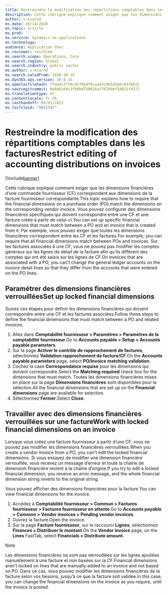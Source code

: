 ```yaml
---
title: Restreindre la modification des répartitions comptables dans les factures
description: Cette rubrique explique comment exiger que les dimensions financières d’une commande fournisseur (CF) correspondent aux dimensions de la facture fournisseur correspondante.
author: v-kiarnd
ms.date: 10/14/2020
ms.topic: article
ms.prod: ''
ms.service: dynamics-ax-applications
ms.technology: ''
audience: Application User
ms.reviewer: roschlom
ms.search.scope: Operations, Core
ms.search.region: Global
ms.search.industry: public sector
ms.author: v-kiarnd
ms.search.validFrom: 2020-10-15
ms.dyn365.ops.version: 10.0.15
ms.openlocfilehash: ffda4c2ff6c95f66df8caa43c065d3e6c837b832
ms.sourcegitcommit: 0e8db169c3f90bd750826af76709ef5d621fd377
ms.translationtype: HT
ms.contentlocale: fr-FR
ms.lasthandoff: 04/01/2021
ms.locfileid: "5821747"
---
```

# <a name="restrict-editing-of-accounting-distributions-on-invoices"></a><span data-ttu-id="a7892-103">Restreindre la modification des répartitions comptables dans les factures</span><span class="sxs-lookup"><span data-stu-id="a7892-103">Restrict editing of accounting distributions on invoices</span></span>

[!include[banner](../includes/banner.md)]

<span data-ttu-id="a7892-104">Cette rubrique explique comment exiger que les dimensions financières d’une commande fournisseur (CF) correspondent aux dimensions de la facture fournisseur correspondante.</span><span class="sxs-lookup"><span data-stu-id="a7892-104">This topic explains how to require that the financial dimensions on a purchase order (PO) match the dimensions on the corresponding vendor invoice.</span></span> <span data-ttu-id="a7892-105">Vous pouvez configurer des dimensions financières spécifiques qui doivent correspondre entre une CF et une facture créée à partir de celui-ci.</span><span class="sxs-lookup"><span data-stu-id="a7892-105">You can set up specific financial dimensions that must match between a PO and an invoice that is created from it.</span></span> <span data-ttu-id="a7892-106">Par exemple, vous pouvez exiger que toutes les dimensions financières correspondent entre les CF et les factures.</span><span class="sxs-lookup"><span data-stu-id="a7892-106">For example, you can require that all financial dimensions match between POs and invoices.</span></span> <span data-ttu-id="a7892-107">Sur les factures associées à une CF, vous ne pouvez pas modifier les comptes généraux sur les lignes de détail de la facture afin qu’ils diffèrent des comptes qui ont été saisis sur les lignes de CF.</span><span class="sxs-lookup"><span data-stu-id="a7892-107">On invoices that are associated with a PO, you can't change the general ledger accounts on the invoice detail lines so that they differ from the accounts that were entered on the PO lines.</span></span>

## <a name="set-up-locked-financial-dimensions"></a><span data-ttu-id="a7892-108">Paramétrer des dimensions financières verrouillées</span><span class="sxs-lookup"><span data-stu-id="a7892-108">Set up locked financial dimensions</span></span>

<span data-ttu-id="a7892-109">Suivez ces étapes pour définir les dimensions financières qui doivent correspondre entre une CF et les factures associées.</span><span class="sxs-lookup"><span data-stu-id="a7892-109">Follow these steps to define the financial dimensions that must match between a PO and related invoices.</span></span>

1. <span data-ttu-id="a7892-110">Allez dans **Comptabilité fournisseur \> Paramètres \> Paramètres de la comptabilité fournisseur**.</span><span class="sxs-lookup"><span data-stu-id="a7892-110">Go to **Accounts payable \> Setup \> Accounts payable parameters**.</span></span>
2. <span data-ttu-id="a7892-111">Sur la page **Activer le contrôle de rapprochement de factures**, sélectionnez **Validation rapprochement de facture/CF**.</span><span class="sxs-lookup"><span data-stu-id="a7892-111">On the **Accounts payable parameters** page, select **PO/Invoice matching validation**.</span></span>
3. <span data-ttu-id="a7892-112">Cochez la case **Correspondance requise** pour les dimensions qui doivent correspondre.</span><span class="sxs-lookup"><span data-stu-id="a7892-112">Select the **Matching required** check box for the dimensions that must match.</span></span> <span data-ttu-id="a7892-113">Toutes les dimensions financières mises en place sur la page **Dimensions financières** sont disponibles pour la sélection.</span><span class="sxs-lookup"><span data-stu-id="a7892-113">All the financial dimensions that are set up on the **Financial dimensions** page are available for selection.</span></span>
4. <span data-ttu-id="a7892-114">Sélectionnez **Fermer**.</span><span class="sxs-lookup"><span data-stu-id="a7892-114">Select **Close**.</span></span>

## <a name="work-with-locked-financial-dimensions-on-an-invoice"></a><span data-ttu-id="a7892-115">Travailler avec des dimensions financières verrouillées sur une facture</span><span class="sxs-lookup"><span data-stu-id="a7892-115">Work with locked financial dimensions on an invoice</span></span>

<span data-ttu-id="a7892-116">Lorsque vous créez une facture fournisseur à partir d’une CF, vous ne pouvez pas modifier les dimensions financières verrouillées.</span><span class="sxs-lookup"><span data-stu-id="a7892-116">When you create a vendor invoice from a PO, you can't edit the locked financial dimensions.</span></span> <span data-ttu-id="a7892-117">Si vous essayez de modifier une dimension financière verrouillée, vous recevez un message d’erreur et toute la chaîne de dimension financière revient à la chaîne d’origine.</span><span class="sxs-lookup"><span data-stu-id="a7892-117">If you try to edit a locked financial dimension, you receive an error message, and the whole financial dimension string reverts to the original string.</span></span>

<span data-ttu-id="a7892-118">Vous pouvez afficher des dimensions financières pour la facture.</span><span class="sxs-lookup"><span data-stu-id="a7892-118">You can view financial dimensions for the invoice.</span></span>

1. <span data-ttu-id="a7892-119">Accédez à **Comptabilité fournisseur \> Commun \> Factures fournisseur \> Factures fournisseur en attente**.</span><span class="sxs-lookup"><span data-stu-id="a7892-119">Go to **Accounts payable \> Common \> Vendor invoices \> Pending vendor invoices**.</span></span>
2. <span data-ttu-id="a7892-120">Ouvrez la facture.</span><span class="sxs-lookup"><span data-stu-id="a7892-120">Open the invoice.</span></span>
3. <span data-ttu-id="a7892-121">Sur la page **Facture fournisseur**, sur le raccourci **Lignes**, sélectionnez **Finances \> Distribuer le montant**.</span><span class="sxs-lookup"><span data-stu-id="a7892-121">On the **Vendor invoice** page, on the **Lines** FastTab, select **Financials \> Distribute amount**.</span></span>

> [!NOTE]
> <span data-ttu-id="a7892-122">Les dimensions financières ne sont pas verrouillées sur les lignes ajoutées manuellement à une facture et non basées sur la CF.</span><span class="sxs-lookup"><span data-stu-id="a7892-122">Financial dimensions aren't locked on lines that are manually added to an invoice and not based on PO.</span></span> <span data-ttu-id="a7892-123">Dans ce cas, vous pouvez modifier les dimensions financières de la facture selon vos besoins, jusqu’à ce que la facture soit validée.</span><span class="sxs-lookup"><span data-stu-id="a7892-123">In this case, you can change the financial dimensions on the invoice as you require, until the invoice is posted.</span></span>

